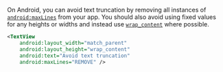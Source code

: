 On Android, you can avoid text truncation by removing all instances of [`android:maxLines`](https://developer.android.com/reference/android/widget/TextView#attr_android:maxLines) from your app. You should also avoid using fixed values for any heights or widths and instead use [`wrap_content`](https://developer.android.com/reference/android/view/ViewGroup.LayoutParams#WRAP_CONTENT) where possible.

```xml
<TextView
    android:layout_width="match_parent"
    android:layout_height="wrap_content"
    android:text="Avoid text truncation" 
    android:maxLines="REMOVE" />
```
